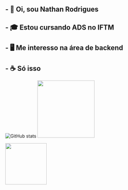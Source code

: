 ## - 🗿 Oi, sou Nathan Rodrigues
## - 🎓 Estou cursando ADS no IFTM
## - 🖥️ Me interesso na área de backend 
## - ☕ Só isso

![GitHub stats](https://github-readme-stats.vercel.app/api?username=NahNathan&show_icons=true&theme=dracula)
<img height="180em" src="https://github-readme-stats.vercel.app/api/top-langs/?username=NahNathan&layout=compact&langs_count=25&theme=dracula"/>

<div>
  <a href="https://github.com/NahNathan">
  <img height="130em" src="https://i.imgur.com/ZY9Jwp3.jpeg">
</div>


